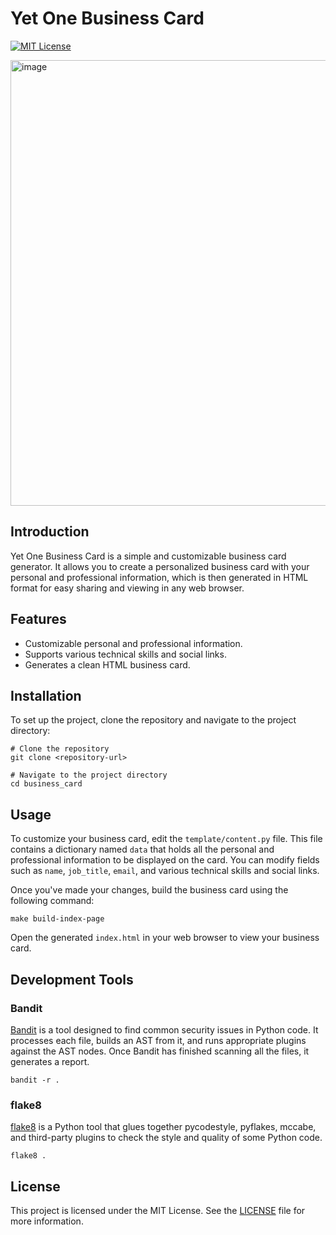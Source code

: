 # Yet One Business Card

[![MIT License](https://img.shields.io/pypi/l/aiogram.svg?style=flat-square)](https://opensource.org/licenses/MIT)

<img width="713" alt="image" src="https://github.com/user-attachments/assets/5a830b08-ed02-451a-9fab-42308010fb3d">

## Introduction

Yet One Business Card is a simple and customizable business card generator. It allows you to create a personalized
business card with your personal and professional information, which is then generated in HTML format for easy sharing
and viewing in any web browser.

## Features

- Customizable personal and professional information.
- Supports various technical skills and social links.
- Generates a clean HTML business card.

## Installation

To set up the project, clone the repository and navigate to the project directory:

```shell
# Clone the repository
git clone <repository-url>

# Navigate to the project directory
cd business_card
```

## Usage

To customize your business card, edit the `template/content.py` file. This file contains a dictionary named `data` that
holds all the personal and professional information to be displayed on the card. You can modify fields such as `name`,
`job_title`, `email`, and various technical skills and social links.

Once you've made your changes, build the business card using the following command:

```shell
make build-index-page
```

Open the generated `index.html` in your web browser to view your business card.

## Development Tools

### Bandit

[Bandit](https://github.com/PyCQA/bandit) is a tool designed to find common security issues in Python code. It processes
each file, builds an AST from it, and runs appropriate plugins against the AST nodes. Once Bandit has finished scanning
all the files, it generates a report.

```shell
bandit -r .
```

### flake8

[flake8](https://github.com/PyCQA/flake8) is a Python tool that glues together pycodestyle, pyflakes, mccabe, and
third-party plugins to check the style and quality of some Python code.

```shell
flake8 .
```

## License

This project is licensed under the MIT License. See the [LICENSE](LICENSE) file for more information.